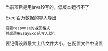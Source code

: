 当前项目是用java19写的，低版本运行不了

Excel百万数据的导入导出

    设置response的返回格式
    然后调用EsayExcel写入就行
    
要记得设置最大上传文件大小，在配置文件中设置